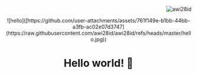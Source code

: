 <p align="end">
<img src="https://komarev.com/ghpvc/?username=awi28id&label=Profile%20views&color=0e75b6&style=flat" alt="awi28id" />
</p>

<p align="center">
  ![hello]([https://github.com/user-attachments/assets/761f149e-b1bb-44bb-a3fb-ac02e07d3747](https://raw.githubusercontent.com/awi28id/awi28id/refs/heads/master/hello.jpg))
</p>
<h1 align="center">Hello world! 👋</h1>
